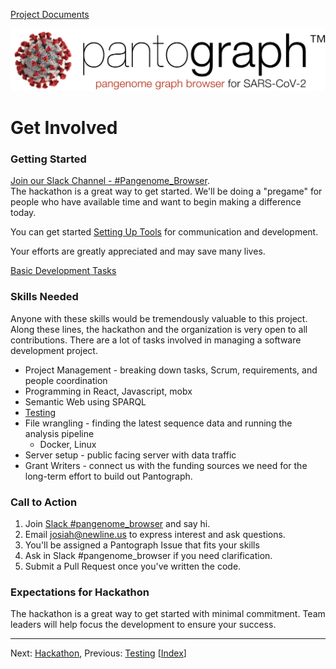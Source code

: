 [Project Documents](project.html)

![](img/pantograph.png)


# Get Involved

### Getting Started

[Join our Slack Channel - #Pangenome_Browser](https://join.slack.com/share/I010JP8UMFT/nDnNhHyFXEHsPm9upxXSENub/enQtMTAxODc5MDk3MzUzNy1kNzY2MDU4NWVmMjdmNjI1NGM3NTc3ZTE2ZTNiNjU2MTA4MzExOTNmNzgyZTdlMzlkNjdmNWNlODZhNWRhZjlj).  
The hackathon is a great way to get started. We'll be doing a "pregame" for people who have available time and want to begin making a difference today.

You can get started [Setting Up Tools](tools.html) for communication and development.

Your efforts are greatly appreciated and may save many lives.

[Basic Development Tasks](basictasks.html)


### Skills Needed

Anyone with these skills would be tremendously valuable to this project. Along these lines, the hackathon and the organization is very open to all contributions. There are a lot of tasks involved in managing a software development project.

* Project Management - breaking down tasks, Scrum, requirements, and people coordination
* Programming in React, Javascript, mobx
* Semantic Web using SPARQL
* [Testing](testing.html)
* File wrangling - finding the latest sequence data and running the analysis pipeline
    * Docker, Linux
* Server setup - public facing server with data traffic
* Grant Writers - connect us with the funding sources we need for the long-term effort to build out Pantograph.


### Call to Action
1. Join [Slack #pangenome_browser](https://join.slack.com/t/virtualbiohac-xt62674/shared_invite/zt-cuur40oj-wdrVz50NocwVrH7vgKTdPg) and say hi.
1. Email josiah@newline.us to express interest and ask questions.
2. You'll be assigned a Pantograph Issue that fits your skills
3. Ask in Slack #pangenome_browser if you need clarification.
5. Submit a Pull Request once you've written the code.


### Expectations for Hackathon

The hackathon is a great way to get started with minimal commitment. Team leaders will help focus the development to ensure your success.

---
Next: [Hackathon](https://graph-genome.github.io/hackathon.html), Previous: [Testing](https://graph-genome.github.io/testing.html) \[[Index](https://graph-genome.github.io/pantograph.html#documentation-index)\]
